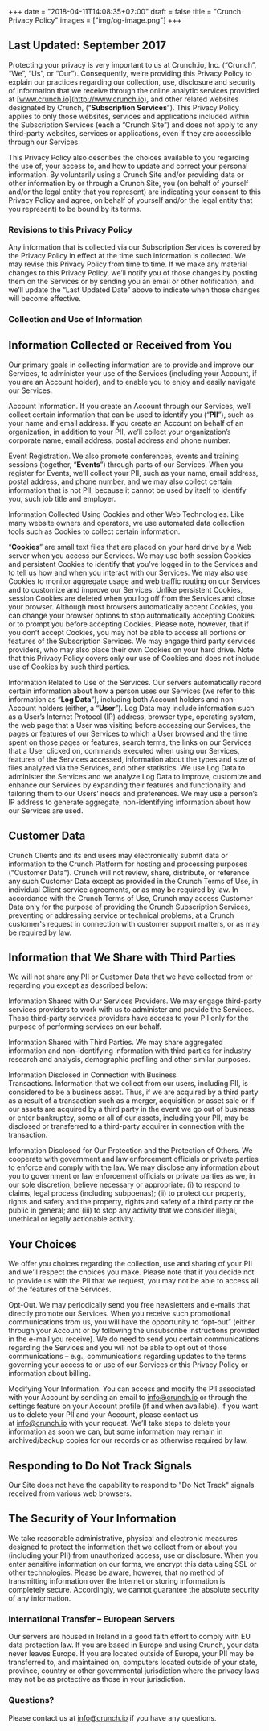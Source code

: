 +++
date = "2018-04-11T14:08:35+02:00"
draft = false
title = "Crunch Privacy Policy"
images = ["img/og-image.png"]
+++

## Last Updated: September 2017

Protecting your privacy is very important to us at Crunch.io, Inc. (“Crunch”, “We”, “Us”, or “Our”).  Consequently, we’re providing this Privacy Policy to explain our practices regarding our collection, use, disclosure and security of information that we receive through the online analytic services provided at [www.crunch.io](http://www.crunch.io), and other related websites designated by Crunch, (“**Subscription Services**”). This Privacy Policy applies to only those websites, services and applications included within the Subscription Services (each a “Crunch Site”) and does not apply to any third-party websites, services or applications, even if they are accessible through our Services.  

This Privacy Policy also describes the choices available to you regarding the use of, your access to, and how to update and correct your personal information. By voluntarily using a Crunch Site and/or providing data or other information by or through a Crunch Site, you (on behalf of yourself and/or the legal entity that you represent) are indicating your consent to this Privacy Policy and agree, on behalf of yourself and/or the legal entity that you represent) to be bound by its terms.

### Revisions to this Privacy Policy

Any information that is collected via our Subscription Services is covered by the Privacy Policy in effect at the time such information is collected. We may revise this Privacy Policy from time to time. If we make any material changes to this Privacy Policy, we’ll notify you of those changes by posting them on the Services or by sending you an email or other notification, and we’ll update the “Last Updated Date” above to indicate when those changes will become effective.

### Collection and Use of Information

## Information Collected or Received from You

Our primary goals in collecting information are to provide and improve our Services, to administer your use of the Services (including your Account, if you are an Account holder), and to enable you to enjoy and easily navigate our Services.

Account Information. If you create an Account through our Services, we’ll collect certain information that can be used to identify you (“**PII**”), such as your name and email address. If you create an Account on behalf of an organization, in addition to your PII, we’ll collect your organization’s corporate name, email address, postal address and phone number.

Event Registration. We also promote conferences, events and training sessions (together, “**Events**”) through parts of our Services. When you register for Events, we’ll collect your PII, such as your name, email address, postal address, and phone number, and we may also collect certain information that is not PII, because it cannot be used by itself to identify you, such job title and employer.

Information Collected Using Cookies and other Web Technologies. Like many website owners and operators, we use automated data collection tools such as Cookies to collect certain information.

“**Cookies**” are small text files that are placed on your hard drive by a Web server when you access our Services. We may use both session Cookies and persistent Cookies to identify that you’ve logged in to the Services and to tell us how and when you interact with our Services. We may also use Cookies to monitor aggregate usage and web traffic routing on our Services and to customize and improve our Services. Unlike persistent Cookies, session Cookies are deleted when you log off from the Services and close your browser. Although most browsers automatically accept Cookies, you can change your browser options to stop automatically accepting Cookies or to prompt you before accepting Cookies. Please note, however, that if you don’t accept Cookies, you may not be able to access all portions or features of the Subscription Services. We may engage third party services providers, who may also place their own Cookies on your hard drive. Note that this Privacy Policy covers only our use of Cookies and does not include use of Cookies by such third parties.

Information Related to Use of the Services. Our servers automatically record certain information about how a person uses our Services (we refer to this information as “**Log Data**”), including both Account holders and non-Account holders (either, a “**User**”). Log Data may include information such as a User’s Internet Protocol (IP) address, browser type, operating system, the web page that a User was visiting before accessing our Services, the pages or features of our Services to which a User browsed and the time spent on those pages or features, search terms, the links on our Services that a User clicked on, commands executed when using our Services, features of the Services accessed, information about the types and size of files analyzed via the Services, and other statistics. We use Log Data to administer the Services and we analyze Log Data to improve, customize and enhance our Services by expanding their features and functionality and tailoring them to our Users’ needs and preferences. We may use a person’s IP address to generate aggregate, non-identifying information about how our Services are used.

## Customer Data

Crunch Clients and its end users may electronically submit data or information to the Crunch Platform for hosting and processing purposes ("Customer Data"). Crunch will not review, share, distribute, or reference any such Customer Data except as provided in the Crunch Terms of Use, in individual Client service agreements, or as may be required by law. In accordance with the Crunch Terms of Use, Crunch may access Customer Data only for the purpose of providing the Crunch Subscription Services, preventing or addressing service or technical problems, at a Crunch customer's request in connection with customer support matters, or as may be required by law.

## Information that We Share with Third Parties

We will not share any PII or Customer Data that we have collected from or regarding you except as described below:

Information Shared with Our Services Providers. We may engage third-party services providers to work with us to administer and provide the Services. These third-party services providers have access to your PII only for the purpose of performing services on our behalf.

Information Shared with Third Parties. We may share aggregated information and non-identifying information with third parties for industry research and analysis, demographic profiling and other similar purposes.

Information Disclosed in Connection with Business Transactions. Information that we collect from our users, including PII, is considered to be a business asset. Thus, if we are acquired by a third party as a result of a transaction such as a merger, acquisition or asset sale or if our assets are acquired by a third party in the event we go out of business or enter bankruptcy, some or all of our assets, including your PII, may be disclosed or transferred to a third-party acquirer in connection with the transaction.

Information Disclosed for Our Protection and the Protection of Others. We cooperate with government and law enforcement officials or private parties to enforce and comply with the law. We may disclose any information about you to government or law enforcement officials or private parties as we, in our sole discretion, believe necessary or appropriate: (i) to respond to claims, legal process (including subpoenas); (ii) to protect our property, rights and safety and the property, rights and safety of a third party or the public in general; and (iii) to stop any activity that we consider illegal, unethical or legally actionable activity.

## Your Choices

We offer you choices regarding the collection, use and sharing of your PII and we’ll respect the choices you make. Please note that if you decide not to provide us with the PII that we request, you may not be able to access all of the features of the Services.

Opt-Out. We may periodically send you free newsletters and e-mails that directly promote our Services. When you receive such promotional communications from us, you will have the opportunity to “opt-out” (either through your Account or by following the unsubscribe instructions provided in the e-mail you receive). We do need to send you certain communications regarding the Services and you will not be able to opt out of those communications – e.g., communications regarding updates to the terms governing your access to or use of our Services or this Privacy Policy or information about billing.

Modifying Your Information. You can access and modify the PII associated with your Account by sending an email to <info@crunch.io> or through the settings feature on your Account profile (if and when available). If you want us to delete your PII and your Account, please contact us at <info@crunch.io> with your request. We’ll take steps to delete your information as soon we can, but some information may remain in archived/backup copies for our records or as otherwise required by law.

## Responding to Do Not Track Signals

Our Site does not have the capability to respond to "Do Not Track" signals received from various web browsers.

## The Security of Your Information

We take reasonable administrative, physical and electronic measures designed to protect the information that we collect from or about you (including your PII) from unauthorized access, use or disclosure. When you enter sensitive information on our forms, we encrypt this data using SSL or other technologies. Please be aware, however, that no method of transmitting information over the Internet or storing information is completely secure. Accordingly, we cannot guarantee the absolute security of any information.

### International Transfer – European Servers

Our servers are housed in Ireland in a good faith effort to comply with EU data protection law. If you are based in Europe and using Crunch, your data never leaves Europe.  If you are located outside of Europe, your PII may be transferred to, and maintained on, computers located outside of your state, province, country or other governmental jurisdiction where the privacy laws may not be as protective as those in your jurisdiction.  

### Questions?

Please contact us at <info@crunch.io> if you have any questions.
